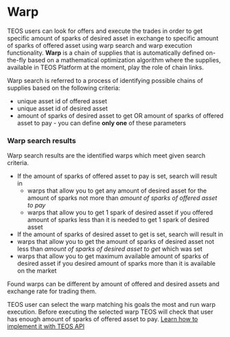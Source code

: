 # Warp

TEOS users can look for offers and execute the trades in order to get specific amount of sparks of desired asset in exchange to specific amount of sparks of offered asset using warp search and warp execution functionality. **Warp** is a chain of supplies that is automatically defined on-the-fly based on a mathematical optimization algorithm where the supplies, available in TEOS Platform at the moment, play the role of chain links.

Warp search is referred to a process of identifying possible chains of supplies based on the following criteria:

* unique asset id of offered asset
* unique asset id of desired asset
* amount of sparks of desired asset to get OR amount of sparks of offered asset to pay - you can define **only one** of these parameters

### Warp search results

Warp search results are the identified warps which meet given search criteria.

* If the amount of sparks of offered asset to pay is set, search will result in
  * warps that allow you to get any amount of desired asset for the amount of sparks not more than _amount of sparks of offered asset to pay_&#x20;
  * warps that allow you to get 1 spark of desired asset if you offered amount of sparks less than it is needed to get 1 spark of desired asset
* If the amount of sparks of desired asset to get is set, search will result in
* warps that allow you to get the amount of sparks of desired asset not less than _amount of sparks of desired asset to get_ which was set
* warps that allow you to get maximum available amount of sparks of desired asset if you desired amount of sparks more than it is available on the market

Found warps can be different by amount of offered and desired assets and exchange rate for trading them.

TEOS user can select the warp matching his goals the most and run warp execution. Before executing the selected warp TEOS will check that user has enough amount of sparks of offered asset to pay. [Learn how to implement it with TEOS API](../../overview/warp-search.md)

